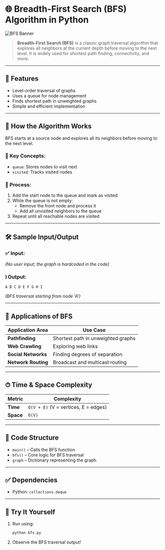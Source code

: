 
# 🌐 Breadth-First Search (BFS) Algorithm in Python

![BFS Banner](https://upload.wikimedia.org/wikipedia/commons/4/46/Animated_BFS.gif)

> **Breadth-First Search (BFS)** is a classic graph traversal algorithm that explores all neighbors at the current depth before moving to the next level. It is widely used for shortest path finding, connectivity, and more.

---

## 📌 Features

* Level-order traversal of graphs
* Uses a queue for node management
* Finds shortest path in unweighted graphs
* Simple and efficient implementation

---

## 🔧 How the Algorithm Works

BFS starts at a source node and explores all its neighbors before moving to the next level.

### 🧠 Key Concepts:
* `queue`: Stores nodes to visit next
* `visited`: Tracks visited nodes

### 🔁 Process:
1. Add the start node to the queue and mark as visited
2. While the queue is not empty:
   * Remove the front node and process it
   * Add all unvisited neighbors to the queue
3. Repeat until all reachable nodes are visited

---

## 🛠 Sample Input/Output

### ✅ Input:
*(No user input; the graph is hardcoded in the code)*

### 🕽 Output:
```
A B C D E F G H I
```
*(BFS traversal starting from node 'A')*

---

## 🚀 Applications of BFS

| Application Area     | Use Case                                 |
| -------------------- | ---------------------------------------- |
| **Pathfinding**      | Shortest path in unweighted graphs       |
| **Web Crawling**     | Exploring web links                      |
| **Social Networks**  | Finding degrees of separation            |
| **Network Routing**  | Broadcast and multicast routing          |

---

## ⏱ Time & Space Complexity

| Metric           | Complexity                                         |
| ---------------- | -------------------------------------------------- |
| **Time**         | `O(V + E)` (V = vertices, E = edges)               |
| **Space**        | `O(V)`                                             |

---

## 📄 Code Structure

* `main()` – Calls the BFS function
* `bfs()` – Core logic for BFS traversal
* `graph` – Dictionary representing the graph

---

## ✅ Dependencies

* Python: `collections.deque`

---

## 🧪 Try It Yourself

1. Run using:
   ```bash
   python bfs.py
   ```
2. Observe the BFS traversal output!
